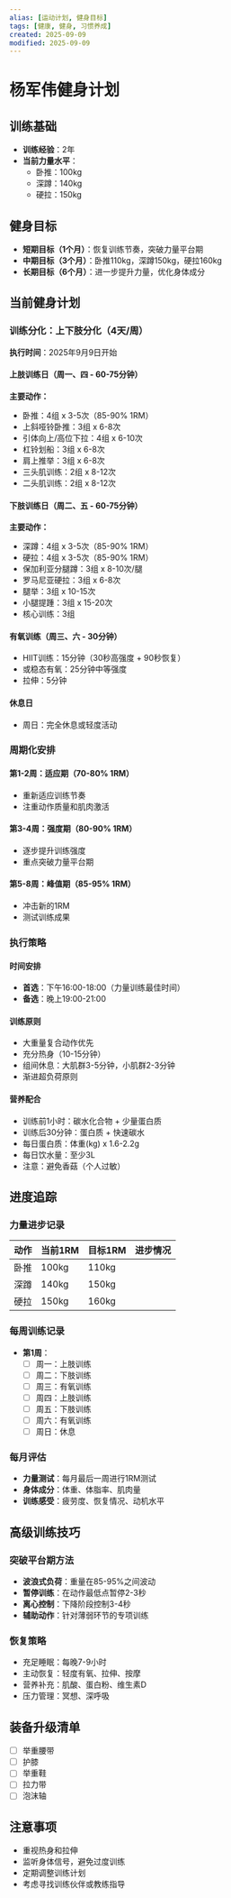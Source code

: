 ```yaml
---
alias: [运动计划, 健身目标]
tags: [健康, 健身, 习惯养成]
created: 2025-09-09
modified: 2025-09-09
---
```


# 杨军伟健身计划

## 训练基础
- **训练经验**：2年
- **当前力量水平**：
  - 卧推：100kg
  - 深蹲：140kg  
  - 硬拉：150kg

## 健身目标
- **短期目标（1个月）**：恢复训练节奏，突破力量平台期
- **中期目标（3个月）**：卧推110kg，深蹲150kg，硬拉160kg
- **长期目标（6个月）**：进一步提升力量，优化身体成分

## 当前健身计划

### 训练分化：上下肢分化（4天/周）
**执行时间**：2025年9月9日开始

#### 上肢训练日（周一、四 - 60-75分钟）
**主要动作：**
- 卧推：4组 x 3-5次（85-90% 1RM）
- 上斜哑铃卧推：3组 x 6-8次
- 引体向上/高位下拉：4组 x 6-10次
- 杠铃划船：3组 x 6-8次
- 肩上推举：3组 x 6-8次
- 三头肌训练：2组 x 8-12次
- 二头肌训练：2组 x 8-12次

#### 下肢训练日（周二、五 - 60-75分钟）
**主要动作：**
- 深蹲：4组 x 3-5次（85-90% 1RM）
- 硬拉：4组 x 3-5次（85-90% 1RM）
- 保加利亚分腿蹲：3组 x 8-10次/腿
- 罗马尼亚硬拉：3组 x 6-8次
- 腿举：3组 x 10-15次
- 小腿提踵：3组 x 15-20次
- 核心训练：3组

#### 有氧训练（周三、六 - 30分钟）
- HIIT训练：15分钟（30秒高强度 + 90秒恢复）
- 或稳态有氧：25分钟中等强度
- 拉伸：5分钟

#### 休息日
- 周日：完全休息或轻度活动

### 周期化安排

#### 第1-2周：适应期（70-80% 1RM）
- 重新适应训练节奏
- 注重动作质量和肌肉激活

#### 第3-4周：强度期（80-90% 1RM）  
- 逐步提升训练强度
- 重点突破力量平台期

#### 第5-8周：峰值期（85-95% 1RM）
- 冲击新的1RM
- 测试训练成果

### 执行策略

#### 时间安排
- **首选**：下午16:00-18:00（力量训练最佳时间）
- **备选**：晚上19:00-21:00

#### 训练原则
- 大重量复合动作优先
- 充分热身（10-15分钟）
- 组间休息：大肌群3-5分钟，小肌群2-3分钟
- 渐进超负荷原则

#### 营养配合
- 训练前1小时：碳水化合物 + 少量蛋白质
- 训练后30分钟：蛋白质 + 快速碳水
- 每日蛋白质：体重(kg) x 1.6-2.2g
- 每日饮水量：至少3L
- 注意：避免香菇（个人过敏）

## 进度追踪

### 力量进步记录
| 动作 | 当前1RM | 目标1RM | 进步情况 |
|------|---------|---------|----------|
| 卧推 | 100kg   | 110kg   |          |
| 深蹲 | 140kg   | 150kg   |          |
| 硬拉 | 150kg   | 160kg   |          |

### 每周训练记录
- **第1周**：
  - [ ] 周一：上肢训练
  - [ ] 周二：下肢训练
  - [ ] 周三：有氧训练
  - [ ] 周四：上肢训练
  - [ ] 周五：下肢训练
  - [ ] 周六：有氧训练
  - [ ] 周日：休息

### 每月评估
- **力量测试**：每月最后一周进行1RM测试
- **身体成分**：体重、体脂率、肌肉量
- **训练感受**：疲劳度、恢复情况、动机水平

## 高级训练技巧

### 突破平台期方法
- **波浪式负荷**：重量在85-95%之间波动
- **暂停训练**：在动作最低点暂停2-3秒
- **离心控制**：下降阶段控制3-4秒
- **辅助动作**：针对薄弱环节的专项训练

### 恢复策略
- 充足睡眠：每晚7-9小时
- 主动恢复：轻度有氧、拉伸、按摩
- 营养补充：肌酸、蛋白粉、维生素D
- 压力管理：冥想、深呼吸

## 装备升级清单
- [ ] 举重腰带
- [ ] 护膝
- [ ] 举重鞋
- [ ] 拉力带
- [ ] 泡沫轴

## 注意事项
- 重视热身和拉伸
- 监听身体信号，避免过度训练
- 定期调整训练计划
- 考虑寻找训练伙伴或教练指导
